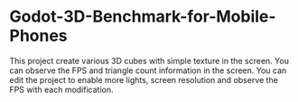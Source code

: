 # Godot-3D-Benchmark-for-Mobile-Phones
This project create various 3D cubes with simple texture in the screen. You can observe the FPS and triangle count information in the screen. You can edit the project to enable more lights, screen resolution and observe the FPS with each modification.
